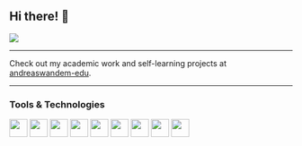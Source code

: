 ## Hi there! 👋
![](https://komarev.com/ghpvc/?username=wandemedu&style=for-the-badge)

---

Check out my academic work and self-learning projects at [andreaswandem-edu](https://github.com/andreaswandem-edu).

---
### Tools & Technologies
<div>
  <img src="https://cdn.jsdelivr.net/gh/devicons/devicon@latest/icons/css3/css3-original.svg" width="32"/>
  <img src="https://cdn.jsdelivr.net/gh/devicons/devicon@latest/icons/figma/figma-original.svg" width="32"/>
  <img src="https://cdn.jsdelivr.net/gh/devicons/devicon@latest/icons/html5/html5-original.svg" width="32"/>
  <img src="https://cdn.jsdelivr.net/gh/devicons/devicon@latest/icons/java/java-original.svg" width="32"/>
  <img src="https://cdn.jsdelivr.net/gh/devicons/devicon@latest/icons/javascript/javascript-original.svg" width="32"/>
  <img src="https://cdn.jsdelivr.net/gh/devicons/devicon@latest/icons/mysql/mysql-original.svg" width="32"/>
  <img src="https://cdn.jsdelivr.net/gh/devicons/devicon@latest/icons/kotlin/kotlin-original.svg" width="32"/>
  <img src="https://cdn.jsdelivr.net/gh/devicons/devicon@latest/icons/react/react-original.svg" width="32"/>
  <img src="https://cdn.jsdelivr.net/gh/devicons/devicon@latest/icons/tailwindcss/tailwindcss-plain.svg" width="32"/>
</div>
